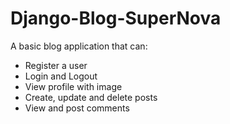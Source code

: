 # Django-Blog-SuperNova

A basic blog application that can:
- Register a user
- Login and Logout
- View profile with image
- Create, update and delete posts
- View and post comments 
